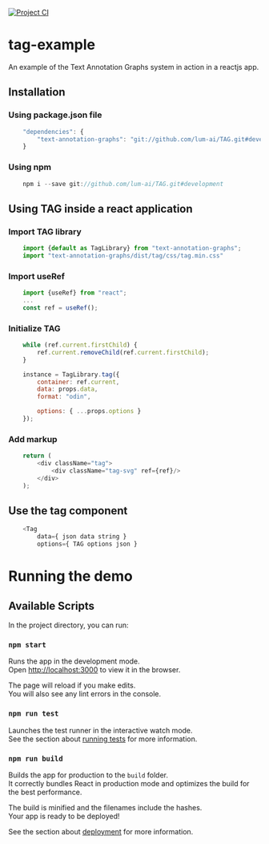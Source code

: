 [![Project CI](https://github.com/lum-ai/tag-example/actions/workflows/node.yml/badge.svg)](https://github.com/lum-ai/tag-example/actions/workflows/node.yml)
# tag-example
An example of the Text Annotation Graphs system in action in a reactjs app.

## Installation
### Using package.json file
```JavaScript
    "dependencies": {
        "text-annotation-graphs": "git://github.com/lum-ai/TAG.git#development"
    }
```
    
### Using npm
```Javascript
    npm i --save git://github.com/lum-ai/TAG.git#development 
```

## Using TAG inside a react application
### Import TAG library
```Javascript
    import {default as TagLibrary} from "text-annotation-graphs";
    import "text-annotation-graphs/dist/tag/css/tag.min.css"
```

### Import useRef
```Javascript
    import {useRef} from "react";
    ...
    const ref = useRef();
```

### Initialize TAG
```Javascript
    while (ref.current.firstChild) {
        ref.current.removeChild(ref.current.firstChild);
    }

    instance = TagLibrary.tag({
        container: ref.current,
        data: props.data,
        format: "odin",

        options: { ...props.options }
    });
```

### Add markup
```Javascript
    return (
        <div className="tag">
            <div className="tag-svg" ref={ref}/>
        </div>
    );
```

## Use the tag component 
```Javascript
    <Tag 
        data={ json data string }
        options={ TAG options json }
```

# Running the demo
## Available Scripts
In the project directory, you can run:

### `npm start`

Runs the app in the development mode.\
Open [http://localhost:3000](http://localhost:3000) to view it in the browser.

The page will reload if you make edits.\
You will also see any lint errors in the console.

### `npm run test`

Launches the test runner in the interactive watch mode.\
See the section about [running tests](https://facebook.github.io/create-react-app/docs/running-tests) for more information.

### `npm run build`

Builds the app for production to the `build` folder.\
It correctly bundles React in production mode and optimizes the build for the best performance.

The build is minified and the filenames include the hashes.\
Your app is ready to be deployed!

See the section about [deployment](https://facebook.github.io/create-react-app/docs/deployment) for more information.
